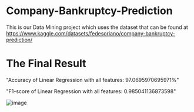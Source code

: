 # Company-Bankruptcy-Prediction

This is our Data Mining project which uses the dataset that can be found at https://www.kaggle.com/datasets/fedesoriano/company-bankruptcy-prediction/

# The Final Result
"Accuracy of Linear Regression with all features: 97.0695970695971%"

"F1-score of Linear Regression with all features: 0.985041136873598"

![image](https://github.com/meowton27/Company-Bankruptcy-Prediction/assets/90786930/8707b113-a0e9-4450-b65f-0ba105cc140f)
